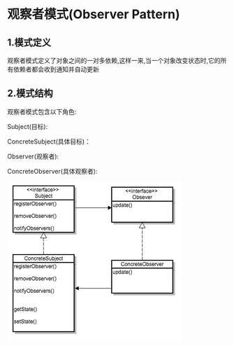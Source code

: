 # 观察者模式(Observer Pattern)

## 1.模式定义
   观察者模式定义了对象之间的一对多依赖,这样一来,当一个对象改变状态时,它的所有依赖者都会收到通知并自动更新
## 2.模式结构
观察者模式包含以下角色:

Subject(目标):

ConcreteSubject(具体目标)：

Observer(观察者):

ConcreteObserver(具体观察者):

![](/assets/observer.jpg)